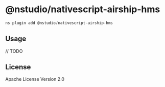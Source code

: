 # @nstudio/nativescript-airship-hms

```javascript
ns plugin add @nstudio/nativescript-airship-hms
```

## Usage

// TODO

## License

Apache License Version 2.0
